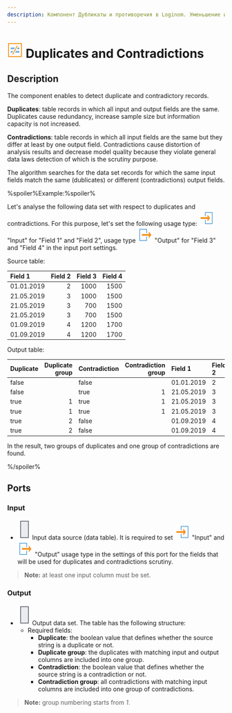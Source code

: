 ```yaml
---
description: Компонент Дубликаты и противоречия в Loginom. Уменьшение избыточности данных, повышение информативности данных, повышение качества моделей.
---
```

# ![](./../../images/icons/components/duplicates_default.svg) Duplicates and Contradictions

## Description

The component enables to detect duplicate and contradictory records.

**Duplicates**: table records in which all input and output fields are the same. Duplicates cause redundancy, increase sample size but information capacity is not increased.

**Contradictions**: table records in which all input fields are the same but they differ at least by one output field. Contradictions cause distortion of analysis results and decrease model quality because they violate general data laws detection of which is the scrutiny purpose.

The algorithm searches for the data set records for which the same input fields match the same (dublicates) or different (contradictions) output fields.

%spoiler%Example:%spoiler%

Let's analyse the following data set with respect to duplicates and contradictions. For this purpose, let's set the following usage type: ![](./../../images/icons/common/usage-types/active_default.svg) "Input" for "Field 1" and "Field 2", usage type ![](./../../images/icons/common/usage-types/predicted_default.svg) "Output" for "Field 3" and "Field 4" in the input port settings.

Source table:

| Field 1 | Field 2 | Field 3 | Field 4 |
|:-----------|-------:|-------:|-------:|
| 01.01.2019 | 2 | 1000 | 1500 |
| 21.05.2019 | 3 | 1000 | 1500 |
| 21.05.2019 | 3 | 700 | 1500 |
| 21.05.2019 | 3 | 700 | 1500 |
| 01.09.2019 | 4 | 1200 | 1700 |
| 01.09.2019 | 4 | 1200 | 1700 |

Output table:

| Duplicate | Duplicate group | Contradiction | Contradiction group | Field 1 | Field 2 | Field 3 | Field 4 |
|:---|---:|:---|---:|:---|:---|---:|---:|
| false |   | false |   | 01.01.2019 | 2 | 1 000 | 1 500 |
| false |   | true | 1 | 21.05.2019 | 3 | 1 000 | 1 500 |
| true | 1 | true | 1 | 21.05.2019 | 3 | 700 | 1 500 |
| true | 1 | true | 1 | 21.05.2019 | 3 | 700 | 1 500 |
| true | 2 | false |   | 01.09.2019 | 4 | 1 200 | 1 700 |
| true | 2 | false |   | 01.09.2019 | 4 | 1 200 | 1 700 |

In the result, two groups of duplicates and one group of contradictions are found.

%/spoiler%

## Ports

### Input

* ![](./../../images/icons/app/node/ports/inputs/table_inactive.svg) Input data source (data table). It is required to set ![](./../../images/icons/common/usage-types/active_default.svg) "Input" and ![](./../../images/icons/common/usage-types/predicted_default.svg) "Output" usage type in the settings of this port for the fields that will be used for duplicates and contradictions scrutiny.

> **Note:** at least one input column must be set.

### Output

* ![](./../../images/icons/app/node/ports/inputs/table_inactive.svg) Output data set. The table has the following structure:
   * Required fields:
      * **Duplicate**: the boolean value that defines whether the source string is a duplicate or not.
      * **Duplicate group**: the duplicates with matching input and output columns are included into one group.
      * **Contradiction**: the boolean value that defines whether the source string is a contradiction or not.
      * **Contradiction group**: all contradictions with matching input columns are included into one group of contradictions.

> **Note:** group numbering starts from *1*.
